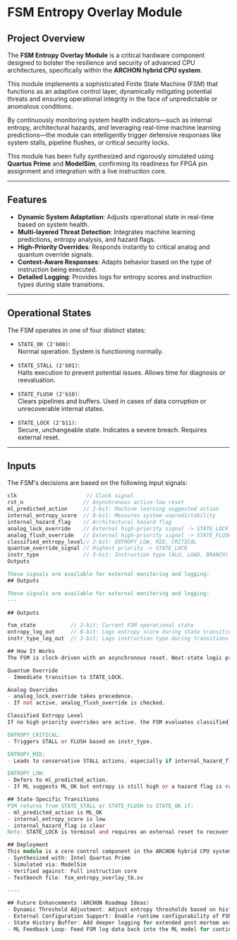 # FSM Entropy Overlay Module

## Project Overview

The **FSM Entropy Overlay Module** is a critical hardware component designed to bolster the resilience and security of advanced CPU architectures, specifically within the **ARCHON hybrid CPU system**.

This module implements a sophisticated Finite State Machine (FSM) that functions as an adaptive control layer, dynamically mitigating potential threats and ensuring operational integrity in the face of unpredictable or anomalous conditions.

By continuously monitoring system health indicators—such as internal entropy, architectural hazards, and leveraging real-time machine learning predictions—the module can intelligently trigger defensive responses like system stalls, pipeline flushes, or critical security locks.

This module has been fully synthesized and rigorously simulated using **Quartus Prime** and **ModelSim**, confirming its readiness for FPGA pin assignment and integration with a live instruction core.

---

## Features

- **Dynamic System Adaptation**: Adjusts operational state in real-time based on system health.
- **Multi-layered Threat Detection**: Integrates machine learning predictions, entropy analysis, and hazard flags.
- **High-Priority Overrides**: Responds instantly to critical analog and quantum override signals.
- **Context-Aware Responses**: Adapts behavior based on the type of instruction being executed.
- **Detailed Logging**: Provides logs for entropy scores and instruction types during state transitions.

---

## Operational States

The FSM operates in one of four distinct states:

- `STATE_OK (2'b00)`:  
  Normal operation. System is functioning normally.

- `STATE_STALL (2'b01)`:  
  Halts execution to prevent potential issues. Allows time for diagnosis or reevaluation.

- `STATE_FLUSH (2'b10)`:  
  Clears pipelines and buffers. Used in cases of data corruption or unrecoverable internal states.

- `STATE_LOCK (2'b11)`:  
  Secure, unchangeable state. Indicates a severe breach. Requires external reset.

---

## Inputs

The FSM's decisions are based on the following input signals:

```verilog
clk                      // Clock signal
rst_n                   // Asynchronous active-low reset
ml_predicted_action     // 2-bit: Machine learning suggested action
internal_entropy_score  // 8-bit: Measures system unpredictability
internal_hazard_flag    // Architectural hazard flag
analog_lock_override    // External high-priority signal -> STATE_LOCK
analog_flush_override   // External high-priority signal -> STATE_FLUSH
classified_entropy_level// 2-bit: ENTROPY_LOW, MID, CRITICAL
quantum_override_signal // Highest priority -> STATE_LOCK
instr_type              // 3-bit: Instruction type (ALU, LOAD, BRANCH)
Outputs

These signals are available for external monitoring and logging:
## Outputs

These signals are available for external monitoring and logging:
---

## Outputs

fsm_state           // 2-bit: Current FSM operational state
entropy_log_out     // 8-bit: Logs entropy score during state transitions
instr_type_log_out  // 3-bit: Logs instruction type during transitions

## How It Works
The FSM is clock-driven with an asynchronous reset. Next-state logic prioritizes input signals hierarchically:

Quantum Override
- Immediate transition to STATE_LOCK.

Analog Overrides
- analog_lock_override takes precedence.
- If not active, analog_flush_override is checked.

Classified Entropy Level
If no high-priority overrides are active, the FSM evaluates classified_entropy_level:

ENTROPY_CRITICAL:
- Triggers STALL or FLUSH based on instr_type.

ENTROPY_MID:
- Leads to conservative STALL actions, especially if internal_hazard_flag is active.

ENTROPY_LOW:
- Defers to ml_predicted_action.
- If ML suggests ML_OK but entropy is still high or a hazard flag is raised, the system will still STALL.

## State-Specific Transitions
FSM returns from STATE_STALL or STATE_FLUSH to STATE_OK if:
- ml_predicted_action is ML_OK
- internal_entropy_score is low
- internal_hazard_flag is clear
Note: STATE_LOCK is terminal and requires an external reset to recover.

## Deployment
This module is a core control component in the ARCHON hybrid CPU system.
- Synthesized with: Intel Quartus Prime
- Simulated via: ModelSim
- Verified against: Full instruction core
- Testbench file: fsm_entropy_overlay_tb.sv

----

## Future Enhancements (ARCHON Roadmap Ideas)
- Dynamic Threshold Adjustment: Adjust entropy thresholds based on historical runtime behavior.
- External Configuration Support: Enable runtime configurability of FSM logic.
- State History Buffer: Add deeper logging for extended post-mortem analysis.
- ML Feedback Loop: Feed FSM log data back into the ML model for continuous retraining and adaptation.
